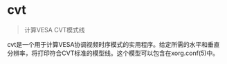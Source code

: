 # cvt

> 计算VESA CVT模式线

cvt是一个用于计算VESA协调视频时序模式的实用程序。给定所需的水平和垂直分辨率，将打印符合CVT标准的模型线。这个模型可以包含在xorg.conf(5)中。
